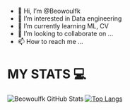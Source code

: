 - 👋 Hi, I’m @Beowoulfk
- 👀 I’m interested in Data engineering 
- 🌱 I’m currently learning  ML, CV
- 💞️ I’m looking to collaborate on ...
- 📫 How to reach me ...

<!---
Beowoulfk/Beowoulfk is a ✨ special ✨ repository because its `README.md` (this file) appears on your GitHub profile.
You can click the Preview link to take a look at your changes.
--->

# MY STATS :computer:
<img align="left" alt="Beowoulfk GitHub Stats" src="https://github-readme-stats.vercel.app/api?username=Beowoulfk&include_all_commits=true&show_icons=true&theme=tokyonight">

[![Top Langs](https://github-readme-stats.vercel.app/api/top-langs/?username=juand-gv&langs_count=8&theme=tokyonight)](https://github.com/Beowoulfk/github-readme-stats)


